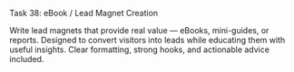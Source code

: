 Task 38: eBook / Lead Magnet Creation

Write lead magnets that provide real value — eBooks, mini-guides, or reports. Designed to convert visitors into leads while educating them with useful insights. Clear formatting, strong hooks, and actionable advice included.